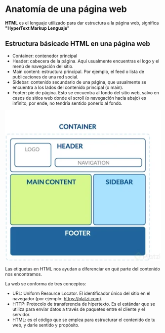 # Anatomía de una página web
**HTML** es el lenguaje utilizado para dar estructura a la página web, significa **"HyperText Markup Lenguaje"**

## Estructura básicade HTML en una página web
* Container: contenedor principal
* Header: cabecera de la página. Aquí usualmente encuentras el logo y el menú de navegación del sitio.
* Main content: estructura principal. Por ejemplo, el feed o lista de publicaciones de una red social.
* Sidebar: contenido secundario de una página, que usualmente se encuentra a los lados del contenido principal (o main).
* Footer: pie de página. Esto se encuentra al fondo del sitio web, salvo en casos de sitios web donde el scroll (o navegación hacia abajo) es infinito, por ende, no tendría sentido ponerlo al fondo.

![estructuraHTML](sources/estructuraHTML.png)

Las etiquetas en HTML nos ayudan a diferenciar en qué parte del contenido nos encontramos.

La web se conforma de tres conceptos:
* URL: Uniform Resource Locator. El identificador único del sitio en el navegador (por ejemplo: https://platzi.com).
* HTTP: Protocolo de transferencia de hipertexto. Es el estándar que se utiliza para enviar datos a través de paquetes entre el cliente y el servidor.
* HTML: es el código que se emplea para estructurar el contenido de tu web, y darle sentido y propósito.